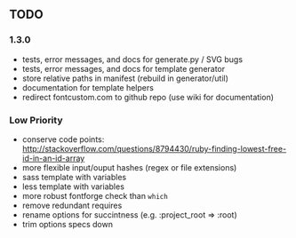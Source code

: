 ## TODO

### 1.3.0

* tests, error messages, and docs for generate.py / SVG bugs
* tests, error messages, and docs for template generator
* store relative paths in manifest (rebuild in generator/util)
* documentation for template helpers
* redirect fontcustom.com to github repo (use wiki for documentation)

### Low Priority

* conserve code points: http://stackoverflow.com/questions/8794430/ruby-finding-lowest-free-id-in-an-id-array
* more flexible input/ouput hashes (regex or file extensions)
* sass template with variables
* less template with variables
* more robust fontforge check than `which`
* remove redundant requires
* rename options for succintness (e.g. :project_root => :root)
* trim options specs down
